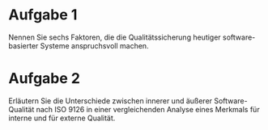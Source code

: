 Aufgabe 1
==

Nennen Sie sechs Faktoren, die die Qualitätssicherung heutiger
software-basierter Systeme anspruchsvoll machen.


Aufgabe 2
==

Erläutern Sie die Unterschiede zwischen innerer und äußerer Software-Qualität
nach ISO 9126 in einer vergleichenden Analyse eines Merkmals für interne und
für externe Qualität.

